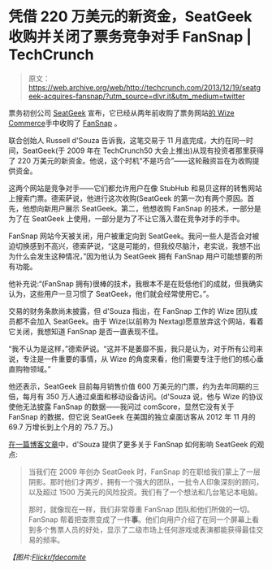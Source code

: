 # 凭借 220 万美元的新资金，SeatGeek 收购并关闭了票务竞争对手 FanSnap | TechCrunch

> 原文：<https://web.archive.org/web/http://techcrunch.com/2013/12/19/seatgeek-acquires-fansnap/?utm_source=dlvr.it&utm_medium=twitter>

票务初创公司 [SeatGeek](https://web.archive.org/web/20230326053057/http://www.seatgeek.com/) 宣布，它已经从两年前收购了票务网站[的 Wize Commerce](https://web.archive.org/web/20230326053057/https://techcrunch.com/2011/12/08/nextag-fansnap/)手中收购了 [FanSnap](https://web.archive.org/web/20230326053057/http://www.fansnap.com/) 。

联合创始人 Russell d'Souza 告诉我，这笔交易于 11 月底完成，大约在同一时间，SeatGeek(于 2009 年在 TechCrunch50 大会上推出)从现有投资者那里获得了 220 万美元的新资金。他说，这个时机“不是巧合”——这轮融资旨在为收购提供资金。

这两个网站是竞争对手——它们都允许用户在像 StubHub 和易贝这样的转售网站上搜索门票。德索萨说，他进行这次收购(SeatGeek 的第一次)有两个原因。首先，他想向新用户展示 SeatGeek。第二，他想收购 FanSnap 的技术，一部分是为了在 SeatGeek 上使用，一部分是为了不让它落入潜在竞争对手的手中。

FanSnap 网站今天被关闭，用户被重定向到 SeatGeek。我问一些人是否会对被迫切换感到不高兴，德索萨说，“这是可能的，但我绞尽脑汁，老实说，我想不出为什么会发生这种情况，”因为他认为 SeatGeek 拥有 FanSnap 用户可能想要的所有功能。

他补充说:“(FanSnap 拥有)很棒的技术，我根本不是在贬低他们的成就，但我确实认为，这些用户一旦习惯了 SeatGeek，他们就会经常使用它。”。

交易的财务条款尚未披露，但 d'Souza 指出，在 FanSnap 工作的 Wize 团队成员都不会加入 SeatGeek。由于 Wize(以前称为 Nextag)愿意放弃这个网站，看着它关闭，我想知道 FanSnap 是否一直表现不佳。

“我不认为是这样，”德索萨说。“这并不是萎靡不振，我只是认为，对于所有公司来说，专注是一件重要的事情，从 Wize 的角度来看，他们需要专注于他们的核心垂直购物领域。”

他还表示，SeatGeek 目前每月销售价值 600 万美元的门票，约为去年同期的三倍，每月有 350 万人通过桌面和移动设备访问。(d'Souza 说，他与 Wize 的协议使他无法披露 FanSnap 的数据——我问过 comScore，显然它没有关于 FanSnap 的数据，但它说 SeatGeek 在美国的独立桌面访客从 2012 年 11 月的 69.7 万增长到上个月的 75.7 万。)

[在一篇博客文章](https://web.archive.org/web/20230326053057/http://chairnerd.seatgeek.com/fansnap/)中，d'Souza 提供了更多关于 FanSnap 如何影响 SeatGeek 的观点:

> 当我们在 2009 年创办 SeatGeek 时，FanSnap 的在职给我们蒙上了一层阴影。那时他们才两岁，拥有一个强大的团队，一批令人印象深刻的顾问，以及超过 1500 万美元的风险投资。我们有了一个想法和几台笔记本电脑。
> 
> 那时，就像现在一样，我们非常尊重 FanSnap 团队和他们所做的一切。FanSnap 帮着把查票变成了一件**事**。他们向用户介绍了在同一个屏幕上看到多个售票人员的好处，显示了二级市场上任何游戏或表演都能获得最佳交易的频率。

*【图片:[Flickr/fdecomite](https://web.archive.org/web/20230326053057/http://www.flickr.com/photos/fdecomite/5558298774/)*